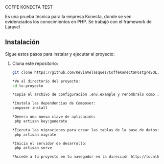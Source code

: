 COFFE KONECTA TEST 

Es una prueba técnica para la empresa Konecta, donde se ven evidenciados los conocimientos en PHP.
Se trabajó con el framework de Laravel


## Instalación

Sigue estos pasos para instalar y ejecutar el proyecto:

1. Clona este repositorio:

   ```bash
   git clone https://github.com/KevinVelasquez/CoffeKonectaPostgreSQL.git

   *Ve al directorio del proyecto:
   cd tu-proyecto

   *Copia el archivo de configuración .env.example y renómbralo como .env. Luego, configura las variables de     entorno, como la conexión a la base de datos y las claves de la aplicación.
   
   *Instala las dependencias de Composer:
   composer install

   *Genera una nueva clave de aplicación:
    php artisan key:generate

   *Ejecuta las migraciones para crear las tablas de la base de datos:
    php artisan migrate

   *Inicia el servidor de desarrollo:
    php artisan serve

   *Accede a tu proyecto en tu navegador en la dirección http://localhost:8000


